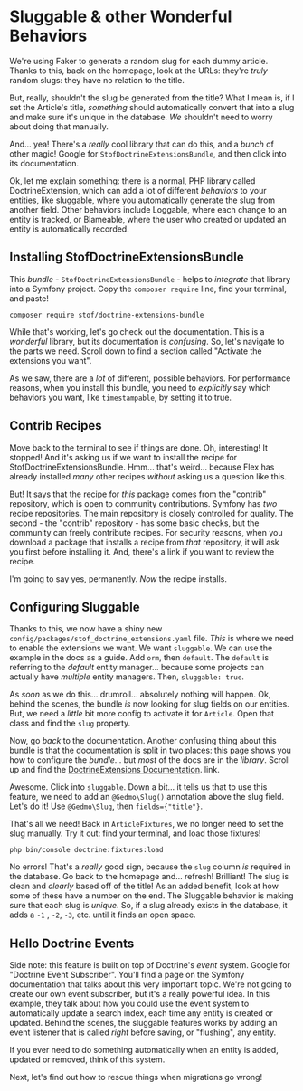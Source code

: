 # Sluggable & other Wonderful Behaviors

We're using Faker to generate a random slug for each dummy article. Thanks to
this, back on the homepage, look at the URLs: they're *truly* random slugs: they
have no relation to the title.

But, really, shouldn't the slug be generated from the title? What I mean is,
if I set the Article's title, *something* should automatically convert that into
a slug and make sure it's unique in the database. *We* shouldn't need to worry about
doing that manually.

And... yea! There's a *really* cool library that can do this, and a *bunch* of other
magic! Google for `StofDoctrineExtensionsBundle`, and then click into its documentation.

Ok, let me explain something: there is a normal, PHP library called DoctrineExtension,
which can add a lot of different *behaviors* to your entities, like sluggable, where
you automatically generate the slug from another field. Other behaviors include
Loggable, where each change to an entity is tracked, or Blameable, where the user
who created or updated an entity is automatically recorded.

## Installing StofDoctrineExtensionsBundle

This *bundle* - `StofDoctrineExtensionsBundle` - helps to *integrate* that library
into a Symfony project. Copy the `composer require` line, find your terminal, and
paste!

```terminal-silent
composer require stof/doctrine-extensions-bundle
```

While that's working, let's go check out the documentation. This is a *wonderful*
library, but its documentation is *confusing*. So, let's navigate to the parts
we need. Scroll down to find a section called "Activate the extensions you want".

As we saw, there are a *lot* of different, possible behaviors. For performance
reasons, when you install this bundle, you need to *explicitly* say which behaviors
you want, like `timestampable`, by setting it to true.

## Contrib Recipes

Move back to the terminal to see if things are done. Oh, interesting! It stopped!
And it's asking us if we want to install the recipe for StofDoctrineExtensionsBundle.
Hmm... that's weird... because Flex has already installed *many* other recipes
*without* asking us a question like this.

But! It says that the recipe for *this* package comes from the "contrib" repository,
which is open to community contributions. Symfony has *two* recipe repositories.
The main repository is closely controlled for quality. The second - the "contrib"
repository - has some basic checks, but the community can freely contribute recipes.
For security reasons, when you download a package that installs a recipe from *that*
repository, it will ask you first before installing it. And, there's a link if you
want to review the recipe.

I'm going to say yes, permanently. *Now* the recipe installs.

## Configuring Sluggable

Thanks to this, we now have a shiny new `config/packages/stof_doctrine_extensions.yaml`
file. *This* is where we need to enable the extensions we want. We want `sluggable`.
We can use the example in the docs as a guide. Add `orm`, then `default`. The `default`
is referring to the *default* entity manager... because some projects can actually
have *multiple* entity managers. Then, `sluggable: true`.

As *soon* as we do this... drumroll... absolutely nothing will happen. Ok, behind
the scenes, the bundle *is* now looking for slug fields on our entities. But, we
need a *little* bit more config to activate it for `Article`. Open that class and
find the `slug` property.

Now, go *back* to the documentation. Another confusing thing about this bundle
is that the documentation is split in two places: this page shows you how to
configure the *bundle*... but *most* of the docs are in the *library*. Scroll up
and find the [DoctrineExtensions Documentation](https://github.com/Atlantic18/DoctrineExtensions/tree/v2.4.x/doc).
link.

Awesome. Click into `sluggable`. Down a bit... it tells us that to use this feature,
we need to add an `@Gedmo\Slug()` annotation above the slug field. Let's do it! Use
`@Gedmo\Slug`, then `fields={"title"}`.

That's all we need! Back in `ArticleFixtures`, we no longer need to set the slug
manually. Try it out: find your terminal, and load those fixtures!

```terminal
php bin/console doctrine:fixtures:load
```

No errors! That's a *really* good sign, because the `slug` column *is* required in
the database. Go back to the homepage and... refresh! Brilliant! The slug is clean
and *clearly* based off of the title! As an added benefit, look at how some of
these have a number on the end. The Sluggable behavior is making sure that each
slug is *unique*. So, if a slug already exists in the database, it adds a `-1`
, `-2`, `-3`, etc. until it finds an open space.

## Hello Doctrine Events

Side note: this feature is built on top of Doctrine's *event* system. Google for
"Doctrine Event Subscriber". You'll find a page on the Symfony documentation that
talks about this very important topic. We're not going to create our own event
subscriber, but it's a really powerful idea. In this example, they talk about how
you could use the event system to automatically update a search index, each time
any entity is created or updated. Behind the scenes, the sluggable features works
by adding an event listener that is called *right* before saving, or "flushing",
any entity.

If you ever need to do something automatically when an entity is added, updated
or removed, think of this system.

Next, let's find out how to rescue things when migrations go wrong!
